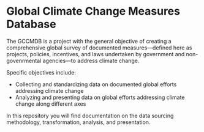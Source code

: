 # Global Climate Change Measures Database

The GCCMDB is a project with the general objective of creating a comprehensive global survey of documented measures—defined here as projects, policies, incentives, and laws undertaken by government and non-govenrmental agencies—to address climate change. 

Specific objectives include:

- Collecting and standardizing data on documented global efforts addressing climate change
- Analyzing and presenting data on global efforts addressing climate change along different axes

In this repository you will find documentation on the data sourcing methodology, transformation, analysis, and presentation. 


